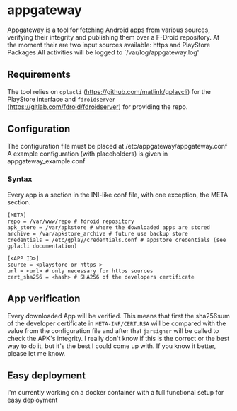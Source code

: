 # appgateway

Appgateway is a tool for fetching Android apps from various sources, verifying their integrity and publishing them over a F-Droid repository.
At the moment their are two input sources available: https and PlayStore Packages
All activities will be logged to `/var/log/appgateway.log'

## Requirements
The tool relies on `gplacli` (https://github.com/matlink/gplaycli) for the PlayStore interface and `fdroidserver` (https://gitlab.com/fdroid/fdroidserver) for providing the repo.

## Configuration
The configuration file must be placed at /etc/appgateway/appgateway.conf
A example configuration (with placeholders) is given in appgateway_example.conf

### Syntax

Every app is a section in the INI-like conf file, with one exception,  the META section. 

	[META]
	repo = /var/www/repo # fdroid repository
	apk_store = /var/apkstore # where the downloaded apps are stored
	archive = /var/apkstore_archive # future use backup store
	credentials = /etc/gplay/credentials.conf # appstore credentials (see gplacli documentation)
	
	[<APP ID>]
	source = <playstore or https >
	url = <url> # only necessary for https sources
	cert_sha256 = <hash> # SHA256 of the developers certificate
	

## App verification
Every downloaded App will be verified. This means that first the sha256sum of the developer certificate in `META-INF/CERT.RSA` will be compared with the value from the configuration file and after that `jarsigner` will be called to check the APK's integrity. I really don't know if this is the correct or the best way to do it, but it's the best I could come up with. If you know it better, please let me know.


## Easy deployment
I'm currently working on a docker container with a full functional setup for easy deployment
